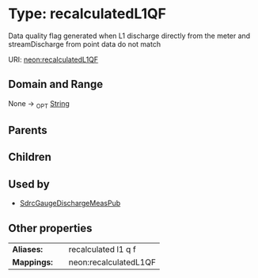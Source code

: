 
# Type: recalculatedL1QF


Data quality flag generated when L1 discharge directly from the meter and streamDischarge from point data do not match

URI: [neon:recalculatedL1QF](https://data.neonscience.org/recalculatedL1QF)


## Domain and Range

None ->  <sub>OPT</sub> [String](types/String.md)

## Parents


## Children


## Used by

 * [SdrcGaugeDischargeMeasPub](SdrcGaugeDischargeMeasPub.md)

## Other properties

|  |  |  |
| --- | --- | --- |
| **Aliases:** | | recalculated l1 q f |
| **Mappings:** | | neon:recalculatedL1QF |

